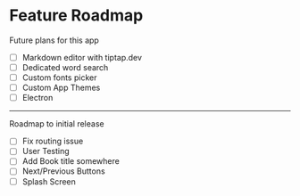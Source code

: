 # Feature Roadmap

Future plans for this app

- [ ] Markdown editor with tiptap.dev
- [ ] Dedicated word search
- [ ] Custom fonts picker
- [ ] Custom App Themes
- [ ] Electron

---
Roadmap to initial release

- [ ] Fix routing issue
- [ ] User Testing
- [ ] Add Book title somewhere
- [ ] Next/Previous Buttons
- [ ] Splash Screen
